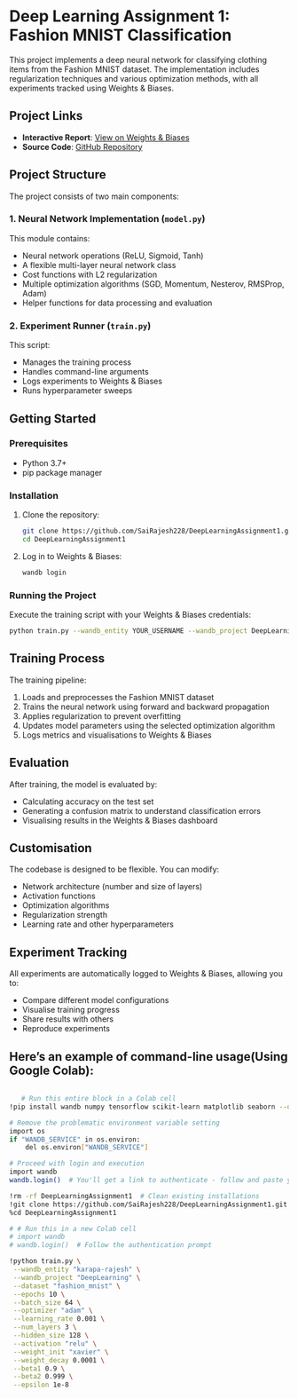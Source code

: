 # Deep Learning Assignment 1: Fashion MNIST Classification

This project implements a deep neural network for classifying clothing items from the Fashion MNIST dataset. The implementation includes regularization techniques and various optimization methods, with all experiments tracked using Weights & Biases.

## Project Links

- **Interactive Report**: [View on Weights & Biases](https://wandb.ai/karapa-rajesh-iit-madras/DeepLearning/reports/DA6401-Assignment-1--VmlldzoxMTc3MTkyMA?accessToken=8rf7kfv3i5944oiu66rcqf2pi0al7d9dpe7jsla8i4pyo5u7jdupubz50gj9vb5k)
- **Source Code**: [GitHub Repository](https://github.com/SaiRajesh228/DeepLearningAssignment1/)

## Project Structure

The project consists of two main components:

### 1. Neural Network Implementation (`model.py`)

This module contains:
- Neural network operations (ReLU, Sigmoid, Tanh)
- A flexible multi-layer neural network class
- Cost functions with L2 regularization
- Multiple optimization algorithms (SGD, Momentum, Nesterov, RMSProp, Adam)
- Helper functions for data processing and evaluation

### 2. Experiment Runner (`train.py`)

This script:
- Manages the training process
- Handles command-line arguments
- Logs experiments to Weights & Biases
- Runs hyperparameter sweeps

## Getting Started

### Prerequisites

- Python 3.7+
- pip package manager

### Installation

1. Clone the repository:
   ```bash
   git clone https://github.com/SaiRajesh228/DeepLearningAssignment1.git
   cd DeepLearningAssignment1
   ```

2. Log in to Weights & Biases:
   ```bash
   wandb login
   ```

### Running the Project

Execute the training script with your Weights & Biases credentials:

```bash
python train.py --wandb_entity YOUR_USERNAME --wandb_project DeepLearning
```

## Training Process

The training pipeline:
1. Loads and preprocesses the Fashion MNIST dataset
2. Trains the neural network using forward and backward propagation
3. Applies regularization to prevent overfitting
4. Updates model parameters using the selected optimization algorithm
5. Logs metrics and visualisations to Weights & Biases

## Evaluation

After training, the model is evaluated by:
- Calculating accuracy on the test set
- Generating a confusion matrix to understand classification errors
- Visualising results in the Weights & Biases dashboard

## Customisation

The codebase is designed to be flexible. You can modify:
- Network architecture (number and size of layers)
- Activation functions
- Optimization algorithms
- Regularization strength
- Learning rate and other hyperparameters

## Experiment Tracking

All experiments are automatically logged to Weights & Biases, allowing you to:
- Compare different model configurations
- Visualise training progress
- Share results with others
- Reproduce experiments


## Here’s an example of command-line usage(Using Google Colab):

```bash

   # Run this entire block in a Colab cell
!pip install wandb numpy tensorflow scikit-learn matplotlib seaborn --quiet

# Remove the problematic environment variable setting
import os
if "WANDB_SERVICE" in os.environ:
    del os.environ["WANDB_SERVICE"]

# Proceed with login and execution
import wandb
wandb.login()  # You'll get a link to authenticate - follow and paste your API key here

!rm -rf DeepLearningAssignment1  # Clean existing installations
!git clone https://github.com/SaiRajesh228/DeepLearningAssignment1.git
%cd DeepLearningAssignment1

# # Run this in a new Colab cell
# import wandb
# wandb.login()  # Follow the authentication prompt

!python train.py \
 --wandb_entity "karapa-rajesh" \
 --wandb_project "DeepLearning" \
 --dataset "fashion_mnist" \
 --epochs 10 \
 --batch_size 64 \
 --optimizer "adam" \
 --learning_rate 0.001 \
 --num_layers 3 \
 --hidden_size 128 \
 --activation "relu" \
 --weight_init "xavier" \
 --weight_decay 0.0001 \
 --beta1 0.9 \
 --beta2 0.999 \
 --epsilon 1e-8
```
